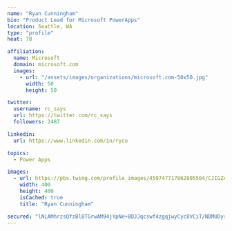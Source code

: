 ```yaml
---
name: "Ryan Cunningham"
bio: "Product Lead for Microsoft PowerApps"
location: Seattle, WA
type: "profile"
heat: 78

affiliation:
  name: Microsoft
  domain: microsoft.com
  images:
    - url: "/assets/images/organizations/microsoft.com-50x50.jpg"
      width: 50
      height: 50

twitter:
  username: rc_says
  url: https://twitter.com/rc_says
  followers: 2487

linkedin:
  url: https://www.linkedin.com/in/rycu

topics:
  - Power Apps

images:
  - url: https://pbs.twimg.com/profile_images/459747717862805504/CJIGZejd_400x400.png
    width: 400
    height: 400
    isCached: true
    title: "Ryan Cunningham"

secured: "lNLAMhrzsQfzBl8TGrwAM94jYpNe+BDJJqcswf4zgqjwyCyc8VCiT/NDMUDys6WOljzjgZM/1oYkT+vFQXr8/hSviI2ALRXAI3mYnQEw+N8SYVtFT5NGrjw0zAmgpxKQFehAaSXLULeuM6ZlmSDSv/uG44vI0m1dQHvdDEtC9OT9EoWUG3u4PiOjRZFupRVsj+1Ckcty6ng9DO+8wZpglcxKHM4QqoNmgOai5/2uavPG7Pw8rnQcHYBFaELHbB46nNGjoba0/Jd7nM+2Qc4Dr3lil8bjbriNDNqIhusBAHCyXiODnlmeBlVv7JZHaorFFfFlJHS4y7xNHK4hlD7RMRPG8V1EVqhDseui+wXtsR5D1ZHiuWuwKFcIT+kOQeBVEvYbFvYauuoLNgnT5vIg3NMrHhOXBz+4mjy6VVfkSlM=;F0JSVsXTJOI5QV7SC2NnYA=="
---
```


